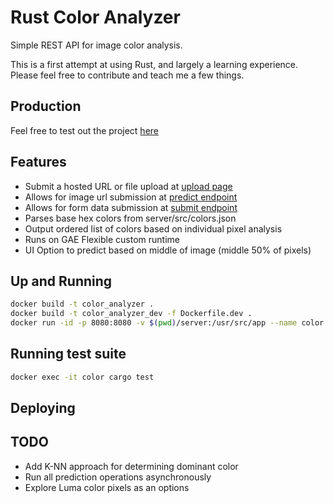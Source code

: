# Rust Color Analyzer
Simple REST API for image color analysis.

This is a first attempt at using Rust, and largely a learning experience. Please feel free to contribute and teach me a few things.

## Production
Feel free to test out the project [here](https://rust-color-analyzer.appspot.com/upload)

## Features
- Submit a hosted URL or file upload at [upload page](https://rust-color-analyzer.appspot.com/upload)
- Allows for image url submission at [predict endpoint](https://rust-color-analyzer.appspot.com/predict)
- Allows for form data submission at [submit endpoint](https://rust-color-analyzer.appspot.com/submit)
- Parses base hex colors from server/src/colors.json
- Output ordered list of colors based on individual pixel analysis
- Runs on GAE Flexible custom runtime
- UI Option to predict based on middle of image (middle 50% of pixels)

## Up and Running
```bash
docker build -t color_analyzer .
docker build -t color_analyzer_dev -f Dockerfile.dev .
docker run -id -p 8080:8080 -v $(pwd)/server:/usr/src/app --name color color_analyzer_dev
```

## Running test suite
```bash
docker exec -it color cargo test
```

## Deploying

## TODO
- Add K-NN approach for determining dominant color
- Run all prediction operations asynchronously
- Explore Luma color pixels as an options
